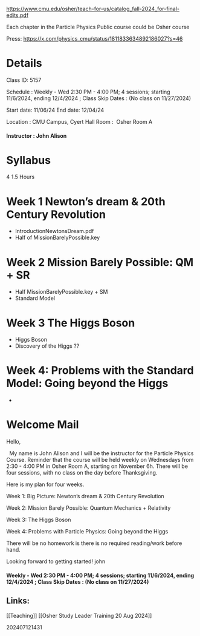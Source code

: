 https://www.cmu.edu/osher/teach-for-us/catalog_fall-2024_for-final-edits.pdf

Each chapter in the Particle Physics Public course could be Osher course

Press: 
https://x.com/physics_cmu/status/1811833634892186027?s=46


# Details
Class ID: 5157

Schedule : Weekly - Wed 2:30 PM - 4:00 PM; 4 sessions; starting 11/6/2024, ending 12/4/2024 ; Class Skip Dates : (No class on 11/27/2024)

Start date: 11/06/24
End date: 12/04/24

Location : CMU Campus, Cyert Hall
Room :  Osher Room A

#### **Instructor :** John Alison


# Syllabus 

4 1.5 Hours
# Week 1 Newton’s dream & 20th Century Revolution
- IntroductionNewtonsDream.pdf
- Half of MissionBarelyPossible.key
# Week 2 Mission Barely Possible: QM + SR
- Half MissionBarelyPossible.key + SM
- Standard Model
# Week 3 The Higgs Boson
- Higgs Boson
- Discovery of the Higgs ?? 

# Week 4: Problems with the Standard Model: Going beyond the Higgs
- 


# Welcome Mail

Hello,   
  
  My name is John Alison and I will be the instructor for the Particle Physics Course.
Reminder that the course will be held weekly on Wednesdays from 2:30 - 4:00 PM in Osher Room A, starting on November 6h. There will be four sessions, with no class on the day before Thanksgiving.

Here is my plan for four weeks. 

Week 1: Big Picture: Newton’s dream & 20th Century Revolution

Week 2: Mission Barely Possible: Quantum Mechanics + Relativity

Week 3: The Higgs Boson

Week 4: Problems with Particle Physics: Going beyond the Higgs

There will be no homework is there is no required reading/work before hand.

Looking forward to getting started! 
john

#### Weekly - Wed 2:30 PM - 4:00 PM; 4 sessions; starting 11/6/2024, ending 12/4/2024 ; Class Skip Dates : (No class on 11/27/2024)

## Links: 
[[Teaching]]
[[Osher Study Leader Training 20 Aug 2024]]



202407121431
